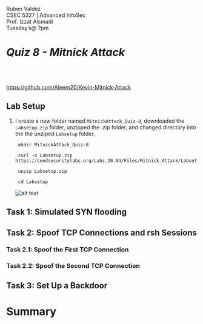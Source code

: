 Ruben Valdez <br> 
CSEC 5327 | Advanced InfoSec  <br> 
Prof. Izzat Alsmadi  <br> 
Tuesday’s@ 7pm  <br> 

# ***Quiz 8 - Mitnick Attack***

<br><br>



https://github.com/Aleem20/Kevin-Mitnick-Attack


## Lab Setup

1. I create a new folder named `MitnickAttack_Quiz-8`, downloaded the `Labsetup.zip` folder, unzipped the .zip folder, and changed directory into the the unziped `Labsetup` folder.

        mkdir MitnickAttack_Quiz-8

        curl -o Labsetup.zip https://seedsecuritylabs.org/Labs_20.04/Files/Mitnick_Attack/Labsetup.zip
        
        unzip Labsetup.zip
        
        cd Labsetup

    ![alt text](<Screenshot 2024-11-06 at 1.41.30 PM.png>)



## Task 1: Simulated SYN flooding



## Task 2: Spoof TCP Connections and rsh Sessions



### Task 2.1: Spoof the First TCP Connection



### Task 2.2: Spoof the Second TCP Connection



## Task 3: Set Up a Backdoor



# Summary


